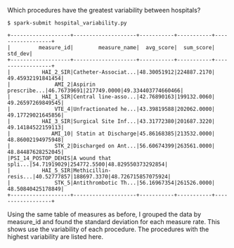 Which procedures have the greatest variability between hospitals?

```
$ spark-submit hospital_variability.py

+-------------------+--------------------+-----------+-----------+------------------+
|         measure_id|        measure_name|  avg_score|  sum_score|           std_dev|
+-------------------+--------------------+-----------+-----------+------------------+
|          HAI_2_SIR|Catheter-Associat...|48.30051912|224887.2170| 49.45932191841454|
|              AMI_2|Aspirin prescribe...|46.76739691|217749.0000|49.334403774660466|
|          HAI_1_SIR|Central line-asso...|42.76890163|199132.0060| 49.26597269849545|
|              VTE_4|Unfractionated he...|43.39819588|202062.0000| 49.17729021645856|
|          HAI_3_SIR|Surgical Site Inf...|43.31772380|201687.3220| 49.14184522159113|
|             AMI_10| Statin at Discharge|45.86168385|213532.0000| 48.86002194975948|
|              STK_2|Discharged on Ant...|56.60674399|263561.0000| 48.84487628252045|
|PSI_14_POSTOP_DEHIS|A wound that spli...|54.71919029|254772.5500|48.829550373292854|
|          HAI_5_SIR|Methicillin-resis...|40.52777857|188697.3370|48.726715857075924|
|              STK_5|Antithrombotic Th...|56.16967354|261526.0000| 48.50840425178849|
+-------------------+--------------------+-----------+-----------+------------------+
```

Using the same table of measures as before, I grouped the data by measure\_id and found the standard deviation for each measure rate. This shows use the variability of each procedure. The procedures with the highest variability are listed here.
